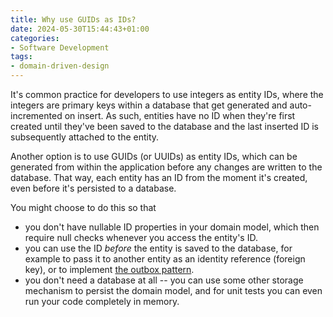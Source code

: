```yaml
---
title: Why use GUIDs as IDs?
date: 2024-05-30T15:44:43+01:00
categories:
- Software Development
tags:
- domain-driven-design
---
```


It's common practice for developers to use integers as entity IDs, where the integers are primary keys within a database that get generated and auto-incremented on insert. As such, entities have no ID when they're first created until they've been saved to the database and the last inserted ID is subsequently attached to the entity.

Another option is to use GUIDs (or UUIDs) as entity IDs, which can be generated from within the application before any changes are written to the database. That way, each entity has an ID from the moment it's created, even before it's persisted to a database.

You might choose to do this so that

* you don't have nullable ID properties in your domain model, which then require null checks whenever you access the entity's ID.
* you can use the ID *before* the entity is saved to the database, for example to pass it to another entity as an identity reference (foreign key), or to implement [the outbox pattern](The%20Outbox%20Pattern.md).
* you don't need a database at all -- you can use some other storage mechanism to persist the domain model, and for unit tests you can even run your code completely in memory.

